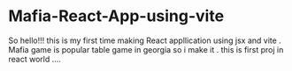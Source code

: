 # Mafia-React-App-using-vite
So hello!!! this is my first time making React appllication using jsx and vite . Mafia game is popular table game in georgia so i make it . this is first proj in react world ....
